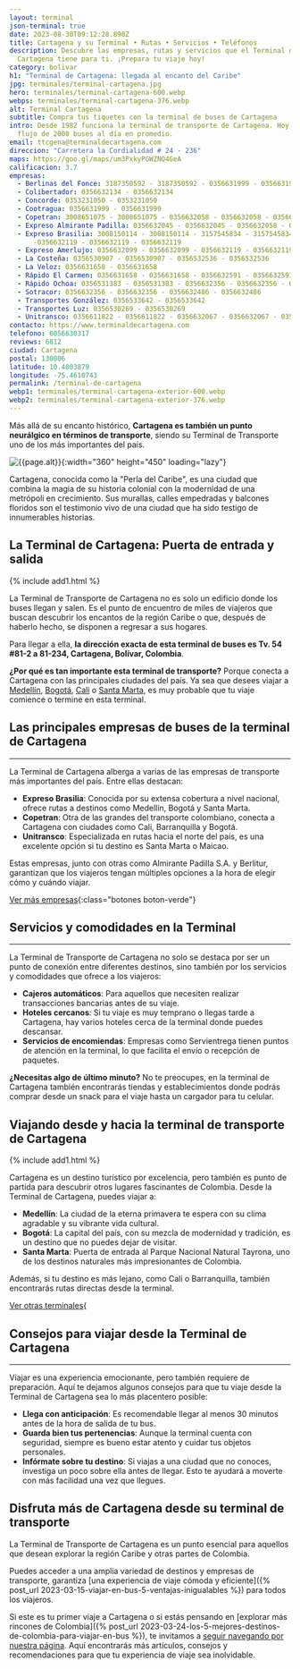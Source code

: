 ```yaml
---
layout: terminal
json-terminal: true
date: 2023-08-30T09:12:28.890Z
title: Cartagena y su Terminal • Rutas • Servicios • Teléfonos
description: Descubre las empresas, rutas y servicios que el Terminal de
  Cartagena tiene para ti. ¡Prepara tu viaje hoy!
category: bolivar
h1: "Terminal de Cartagena: llegada al encanto del Caribe"
jpg: terminales/terminal-cartagena.jpg
hero: terminales/terminal-cartagena-600.webp
webps: terminales/terminal-cartagena-376.webp
alt: Terminal Cartagena
subtitle: Compra tus tiquetes con la terminal de buses de Cartagena
intro: Desde 1982 funciona la terminal de transporte de Cartagena. Hoy tiene un
  flujo de 2000 buses al día en promedio.
email: ttcgena@terminaldecartagena.com
direccion: "Carretera la Cordialidad # 24 - 236"
maps: https://goo.gl/maps/um3PxkyPGWZNQ4GeA
calificacion: 3.7
empresas:
  - Berlinas del Fonce: 3187350592 - 3187350592 - 0356631999 - 0356631999 - 0356632134 -0356632134
  - Colibertador: 0356632134 - 0356632134
  - Concorde: 0353231050 - 0353231050
  - Cootragua: 0356631999 - 0356631999
  - Copetran: 3008651075 - 3008651075 - 0356632058 - 0356632058 - 0356632O45 -0356632O45
  - Expreso Almirante Padilla: 0356632045 - 0356632045 - 0356632058 - 0356632058
  - Expreso Brasilia: 3008150114 - 3008150114 - 3157545834 - 3157545834 - 0356632119
      -0356632119 - 0356632119 - 0356632119
  - Expreso Amerlujo: 0356632099 - 0356632099 - 0356632119 - 0356632119 - 0356632099 -0356632099
  - La Costeña: 0356530907 - 0356530907 - 0356532536 - 0356532536
  - La Veloz: 0356631658 - 0356631658
  - Rápido El Carmen: 0356631658 - 0356631658 - 0356632591 - 0356632591
  - Rápido Ochoa: 0356531383 - 0356531383 - 0356632356 - 0356632356 - 0356632486 -0356632486
  - Sotracor: 0356632356 - 0356632356 - 0356632486 - 0356632486
  - Transportes González: 0356533642 - 0356533642
  - Transportes Luz: 0356530269 - 0356530269
  - Unitransco: 0356611822 - 0356611822 - 0356632067 - 0356632067 - 0356632072 -0356632072
contacto: https://www.terminaldecartagena.com
telefono: 6056630317
reviews: 6812
ciudad: Cartagena
postal: 130006
latitude: 10.4003879
longitude: -75.4610743
permalink: /terminal-de-cartagena
webp1: terminales/terminal-cartagena-exterior-600.webp
webp2: terminales/terminal-cartagena-exterior-376.webp
---
```

Más allá de su encanto histórico, **Cartagena es también un punto neurálgico en términos de transporte**, siendo su Terminal de Transporte uno de los más importantes del país.

![{{page.alt}}]({{site.baseurl}}/img/{{page.webp2}} "Terminal transporte {{ciudad}}"){:width="360" height="450" loading="lazy"}

Cartagena, conocida como la "Perla del Caribe", es una ciudad que combina la magia de su historia colonial con la modernidad de una metrópoli en crecimiento. Sus murallas, calles empedradas y balcones floridos son el testimonio vivo de una ciudad que ha sido testigo de innumerables historias.

## La Terminal de Cartagena: Puerta de entrada y salida

{% include add1.html %}

La Terminal de Transporte de Cartagena no es solo un edificio donde los buses llegan y salen. Es el punto de encuentro de miles de viajeros que buscan descubrir los encantos de la región Caribe o que, después de haberlo hecho, se disponen a regresar a sus hogares.

Para llegar a ella, **la dirección exacta de esta terminal de buses es Tv. 54 #81-2 a 81-234, Cartagena, Bolívar, Colombia**.

**¿Por qué es tan importante esta terminal de transporte?** Porque conecta a Cartagena con las principales ciudades del país. Ya sea que desees viajar a [Medellín]({{'terminal-de-medellin'|relative_url}} "Terminal Medellín"), [Bogotá]({{'terminal-de-bogota'|relative_url}} "Terminal Bogotá"), [Cali]({{'terminal-de-cali'|relative_url}} "Terminal Cali") o [Santa Marta]({{'terminal-de-santa-marta'|relative_url}} "Terminal Santa Marta"), es muy probable que tu viaje comience o termine en esta terminal.

## Las principales empresas de buses de la terminal de Cartagena

- - -

La Terminal de Cartagena alberga a varias de las empresas de transporte más importantes del país. Entre ellas destacan:

* **Expreso Brasilia**: Conocida por su extensa cobertura a nivel nacional, ofrece rutas a destinos como Medellín, Bogotá y Santa Marta.
* **Copetran**: Otra de las grandes del transporte colombiano, conecta a Cartagena con ciudades como Cali, Barranquilla y Bogotá.
* **Unitransco**: Especializada en rutas hacia el norte del país, es una excelente opción si tu destino es Santa Marta o Maicao.

Estas empresas, junto con otras como Almirante Padilla S.A. y Berlitur, garantizan que los viajeros tengan múltiples opciones a la hora de elegir cómo y cuándo viajar.

[Ver más empresas](#telefonos){:class="botones boton-verde"}

## Servicios y comodidades en la Terminal

- - -

La Terminal de Transporte de Cartagena no solo se destaca por ser un punto de conexión entre diferentes destinos, sino también por los servicios y comodidades que ofrece a los viajeros:

* **Cajeros automáticos**: Para aquellos que necesiten realizar transacciones bancarias antes de su viaje.
* **Hoteles cercanos**: Si tu viaje es muy temprano o llegas tarde a Cartagena, hay varios hoteles cerca de la terminal donde puedes descansar.
* **Servicios de encomiendas**: Empresas como Servientrega tienen puntos de atención en la terminal, lo que facilita el envío o recepción de paquetes.

**¿Necesitas algo de último minuto?** No te preocupes, en la terminal de Cartagena también encontrarás tiendas y establecimientos donde podrás comprar desde un snack para el viaje hasta un cargador para tu celular.

## Viajando desde y hacia la terminal de transporte de Cartagena

{% include add1.html %}

Cartagena es un destino turístico por excelencia, pero también es punto de partida para descubrir otros lugares fascinantes de Colombia. Desde la Terminal de Cartagena, puedes viajar a:

* **Medellín**: La ciudad de la eterna primavera te espera con su clima agradable y su vibrante vida cultural.
* **Bogotá**: La capital del país, con su mezcla de modernidad y tradición, es un destino que no puedes dejar de visitar.
* **Santa Marta**: Puerta de entrada al Parque Nacional Natural Tayrona, uno de los destinos naturales más impresionantes de Colombia.

Además, si tu destino es más lejano, como Cali o Barranquilla, también encontrarás rutas directas desde la terminal.

[Ver otras terminales](/terminales-de-colombia){

## Consejos para viajar desde la Terminal de Cartagena

- - -

Viajar es una experiencia emocionante, pero también requiere de preparación. Aquí te dejamos algunos consejos para que tu viaje desde la Terminal de Cartagena sea lo más placentero posible:

* **Llega con anticipación**: Es recomendable llegar al menos 30 minutos antes de la hora de salida de tu bus.
* **Guarda bien tus pertenencias**: Aunque la terminal cuenta con seguridad, siempre es bueno estar atento y cuidar tus objetos personales.
* **Infórmate sobre tu destino**: Si viajas a una ciudad que no conoces, investiga un poco sobre ella antes de llegar. Esto te ayudará a moverte con más facilidad una vez que llegues.

## Disfruta más de Cartagena desde su terminal de transporte

La Terminal de Transporte de Cartagena es un punto esencial para aquellos que desean explorar la región Caribe y otras partes de Colombia.

Puedes acceder a una amplia variedad de destinos y empresas de transporte, garantiza \[una experiencia de viaje cómoda y eficiente]({% post_url 2023-03-15-viajar-en-bus-5-ventajas-inigualables %}) para todos los viajeros.

Si este es tu primer viaje a Cartagena o si estás pensando en \[explorar más rincones de Colombia]({% post_url 2023-03-24-los-5-mejores-destinos-de-colombia-para-viajar-en-bus %}), te invitamos a [seguir navegando por nuestra página]({{'blog'|relative_url}}). Aquí encontrarás más artículos, consejos y recomendaciones para que tu experiencia de viaje sea inolvidable.